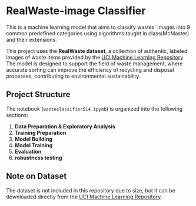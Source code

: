 # RealWaste-image Classifier 

This is a machine learning model that aims to classify wastes' images into 9 common predefined categories using algorithms taught in class(McMaster) and their extensions.

This project uses the **RealWaste dataset**, a collection of authentic, labeled images of waste items provided by the [UCI Machine Learning Repository](https://archive.ics.uci.edu/dataset/908/realwaste). The model is designed to support the field of waste management, where accurate sorting can improve the efficiency of recycling and disposal processes, contributing to environmental sustainability.

## Project Structure

The notebook (`wasteclassifier514.ipynb`) is organized into the following sections:

1. **Data Preparation & Exploratory Analysis**  
2. **Training Preparation**  
3. **Model Building**  
4. **Model Training**  
5. **Evaluation**
6. **robustness testing**

## Note on Dataset
The dataset is not included in this repository due to size, but it can be downloaded directly from the [UCI Machine Learning Repository](https://archive.ics.uci.edu/dataset/908/realwaste).
